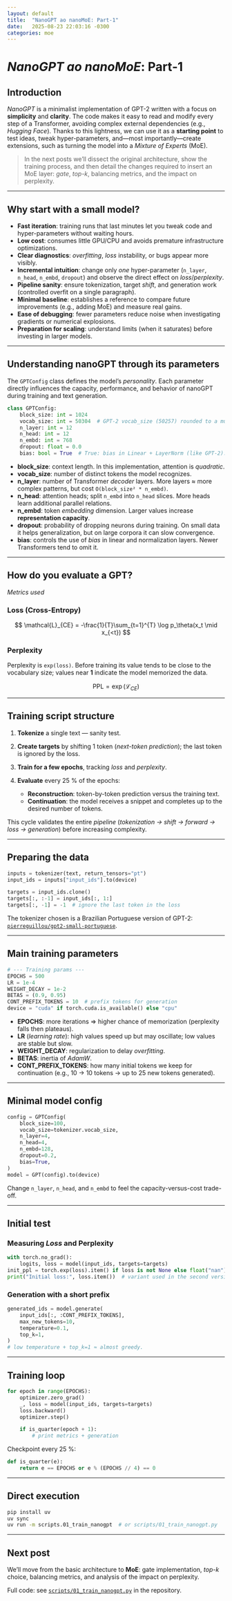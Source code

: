 ```yaml
---
layout: default
title:  "NanoGPT ao nanoMoE: Part‑1"
date:   2025-08-23 22:03:16 -0300
categories: moe
---
```

# *NanoGPT ao nanoMoE*: Part‑1


## Introduction

*NanoGPT* is a minimalist implementation of GPT-2 written with a focus on **simplicity** and **clarity**. The code makes it easy to read and modify every step of a Transformer, avoiding complex external dependencies (e.g., *Hugging Face*).
Thanks to this lightness, we can use it as a **starting point** to test ideas, tweak hyper-parameters, and—most importantly—create extensions, such as turning the model into a *Mixture of Experts* (MoE).

> In the next posts we’ll dissect the original architecture, show the training process, and then detail the changes required to insert an MoE layer: *gate*, *top-k*, balancing metrics, and the impact on perplexity.

---

## Why start with a small model?

* **Fast iteration**: training runs that last minutes let you tweak code and hyper-parameters without waiting hours.
* **Low cost**: consumes little GPU/CPU and avoids premature infrastructure optimizations.
* **Clear diagnostics**: *overfitting*, *loss* instability, or bugs appear more visibly.
* **Incremental intuition**: change only *one* hyper-parameter (`n_layer`, `n_head`, `n_embd`, `dropout`) and observe the direct effect on *loss*/*perplexity*.
* **Pipeline sanity**: ensure tokenization, target *shift*, and generation work (controlled overfit on a single paragraph).
* **Minimal baseline**: establishes a reference to compare future improvements (e.g., adding MoE) and measure real gains.
* **Ease of debugging**: fewer parameters reduce noise when investigating gradients or numerical explosions.
* **Preparation for scaling**: understand limits (when it saturates) before investing in larger models.

---

## Understanding nanoGPT through its parameters

The `GPTConfig` class defines the model’s *personality*. Each parameter directly influences the capacity, performance, and behavior of nanoGPT during training and text generation.

```python
class GPTConfig:
    block_size: int = 1024
    vocab_size: int = 50304  # GPT-2 vocab_size (50257) rounded to a multiple of 64
    n_layer: int = 12
    n_head: int = 12
    n_embd: int = 768
    dropout: float = 0.0
    bias: bool = True  # True: bias in Linear + LayerNorm (like GPT-2). False: slightly better and faster
```

* **block\_size**: context length. In this implementation, attention is *quadratic*.
* **vocab\_size**: number of distinct tokens the model recognizes.
* **n\_layer**: number of Transformer *decoder* layers. More layers ≈ more complex patterns, but cost `O(block_size² * n_embd)`.
* **n\_head**: attention heads; split `n_embd` into `n_head` slices. More heads learn additional parallel relations.
* **n\_embd**: token *embedding* dimension. Larger values increase **representation capacity**.
* **dropout**: probability of dropping neurons during training. On small data it helps generalization, but on large corpora it can slow convergence.
* **bias**: controls the use of *bias* in linear and normalization layers. Newer Transformers tend to omit it.

---

## How do you evaluate a GPT?

*Metrics used*

### Loss (Cross-Entropy)

$$ \mathcal{L}_{CE} = -\frac{1}{T}\sum_{t=1}^{T} \log p_\theta(x_t \mid x_{<t}) $$

### Perplexity

Perplexity is `exp(loss)`. Before training its value tends to be close to the vocabulary size; values near **1** indicate the model memorized the data.

$$ \mathrm{PPL} = \exp(\mathcal{L}_{CE}) $$

---

## Training script structure

1. **Tokenize** a single text — sanity test.
2. **Create targets** by shifting 1 token (*next-token prediction*); the last token is ignored by the loss.
3. **Train for a few epochs**, tracking *loss* and *perplexity*.
4. **Evaluate** every 25 % of the epochs:

   * **Reconstruction**: token-by-token prediction versus the training text.
   * **Continuation**: the model receives a snippet and completes up to the desired number of tokens.

This cycle validates the entire *pipeline* (*tokenization → shift → forward → loss → generation*) before increasing complexity.

---

## Preparing the data

```python
inputs = tokenizer(text, return_tensors="pt")
input_ids = inputs["input_ids"].to(device)

targets = input_ids.clone()
targets[:, :-1] = input_ids[:, 1:]
targets[:, -1] = -1  # ignore the last token in the loss
```

The tokenizer chosen is a Brazilian Portuguese version of GPT-2: [`pierreguillou/gpt2-small-portuguese`](https://huggingface.co/pierreguillou/gpt2-small-portuguese).

---

## Main training parameters

```python
# --- Training params ---
EPOCHS = 500
LR = 1e-4
WEIGHT_DECAY = 1e-2
BETAS = (0.9, 0.95)
CONT_PREFIX_TOKENS = 10  # prefix tokens for generation
device = "cuda" if torch.cuda.is_available() else "cpu"
```

* **EPOCHS**: more iterations ⇒ higher chance of memorization (perplexity falls then plateaus).
* **LR** (*learning rate*): high values speed up but may oscillate; low values are stable but slow.
* **WEIGHT\_DECAY**: regularization to delay *overfitting*.
* **BETAS**: inertia of *AdamW*.
* **CONT\_PREFIX\_TOKENS**: how many initial tokens we keep for continuation (e.g., 10 → 10 tokens → up to 25 new tokens generated).

---

## Minimal model config

```python
config = GPTConfig(
    block_size=100,
    vocab_size=tokenizer.vocab_size,
    n_layer=4,
    n_head=4,
    n_embd=128,
    dropout=0.2,
    bias=True,
)
model = GPT(config).to(device)
```

Change `n_layer`, `n_head`, and `n_embd` to feel the capacity-versus-cost trade-off.

---

## Initial test

### Measuring *Loss* and Perplexity

```python
with torch.no_grad():
    logits, loss = model(input_ids, targets=targets)
init_ppl = torch.exp(loss).item() if loss is not None else float("nan")
print("Initial loss:", loss.item())  # variant used in the second version
```

### Generation with a short prefix

```python
generated_ids = model.generate(
    input_ids[:, :CONT_PREFIX_TOKENS],
    max_new_tokens=10,
    temperature=0.1,
    top_k=1,
)
# low temperature + top_k=1 ≈ almost greedy.
```

---

## Training loop

```python
for epoch in range(EPOCHS):
    optimizer.zero_grad()
    _, loss = model(input_ids, targets=targets)
    loss.backward()
    optimizer.step()

    if is_quarter(epoch + 1):
        # print metrics + generation
```

Checkpoint every 25 %:

```python
def is_quarter(e):
    return e == EPOCHS or e % (EPOCHS // 4) == 0
```

---

## Direct execution

```bash
pip install uv
uv sync
uv run -m scripts.01_train_nanogpt  # or scripts/01_train_nanogpt.py
```

---

## Next post

We’ll move from the basic architecture to **MoE**: gate implementation, *top-k* choice, balancing metrics, and analysis of the impact on perplexity.

Full code: see [`scripts/01_train_nanogpt.py`](https://github.com/sagui-nlp/nanoGPT-moe/blob/feat/blog-writing/scripts/01_train_nanogpt.py) in the repository.

